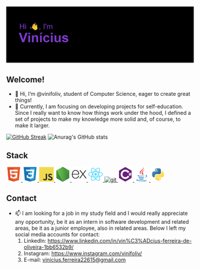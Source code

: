 [![MasterHead](header.png)](github.com/vinifoliv)

## Welcome!
- 👋 Hi, I’m @vinifoliv, student of Computer Science, eager to create great things!
- 🌱 Currently, I am focusing on developing projects for self-education. Since I really want to know how things work under the hood, I defined a set of projects to make my knowledge more solid and, of course, to make it larger.

[![GitHub Streak](https://github-readme-streak-stats.herokuapp.com?user=vinifoliv&theme=midnight-purple)](https://git.io/streak-stats)  ![Anurag's GitHub stats](https://github-readme-stats.vercel.app/api?username=vinifoliv&show_icons=true&theme=midnight-purple)

## Stack
<p align="left">
  <a href="https://developer.mozilla.org/pt-BR/docs/Web/HTML" target="_blank"> <img src="https://github.com/devicons/devicon/blob/master/icons/html5/html5-original.svg" alt="html5" width="40" height="40"/> </a>
  <a href="https://developer.mozilla.org/pt-BR/docs/Web/CSS" target="_blank"> <img src="https://github.com/devicons/devicon/blob/master/icons/css3/css3-original.svg" alt="css3" width="40" height="40"/> </a>
    <a href="https://developer.mozilla.org/pt-BR/docs/Web/JavaScript" target="_blank"> <img src="https://github.com/devicons/devicon/blob/master/icons/javascript/javascript-original.svg"
    alt="javascript" width="40" height="40"/> </a> 
  <a href="https://nodejs.org/" target="_blank"> <img src="https://github.com/devicons/devicon/blob/master/icons/nodejs/nodejs-original.svg" alt="node" width="40" height="40"/> </a>
  <a href="https://expressjs.com/" target="_blank"> <img src="https://github.com/devicons/devicon/blob/master/icons/express/express-original.svg" alt="express" width="40" height="40"/> </a> 
  <a href="https://react.dev/" target="_blank"> <img src="https://github.com/devicons/devicon/blob/master/icons/react/react-original.svg" alt="react" width="40" height="40"/> </a> 
  <a href="https://git-scm.com/" target="_blank"> <img src="https://www.vectorlogo.zone/logos/git-scm/git-scm-icon.svg" alt="git" width="40" height="40"/> </a> 
  <a href="https://learn.microsoft.com/pt-br/dotnet/csharp/" target="_blank"> <img src="https://github.com/devicons/devicon/blob/master/icons/csharp/csharp-plain.svg" alt="csharp" width="40" height="40"/> </a> 
  <a href="https://dev.java/" target="_blank"> <img src="https://github.com/devicons/devicon/blob/master/icons/java/java-original.svg" alt="java" width="40" height="40"/> </a> 
  <a href="https://www.python.org" target="_blank"> <img src="https://github.com/devicons/devicon/blob/master/icons/python/python-original.svg" alt="python" width="40" height="40"/> </a> 
</p>

## Contact
- 📫 I am looking for a job in my study field and I would really appreciate any opportunity, be it as an intern in software development and related areas, be it as a junior employee, also in related areas. Below I left my social media accounts for contact:
  1. LinkedIn: <https://www.linkedin.com/in/vin%C3%ADcius-ferreira-de-oliveira-1bb6532b9/>
  2. Instagram: <https://www.instagram.com/vinifoliv/>
  3. E-mail: <vinicius.ferreira22615@gmail.com>
